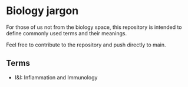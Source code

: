 # Biology jargon
For those of us not from the biology space, this repository is intended to define commonly used terms and their meanings.

Feel free to contribute to the repository and push directly to main.

## Terms
- I&I: Inflammation and Immunology 
